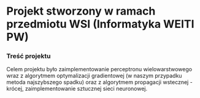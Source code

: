 # Projekt stworzony w ramach przedmiotu WSI (Informatyka WEITI PW)

### Treść projektu

Celem projektu było zaimplementowanie perceptronu wielowarstwowego wraz z algorytmem optymalizacji gradientowej (w naszym przypadku metoda najszybszego spadku) oraz z algorytmem propagacji wstecznej - krócej, zaimplementowanie sztucznej sieci neuronowej.
